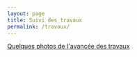 ```yaml
---
layout: page
title: Suivi des travaux
permalink: /travaux/
---
```



[Quelques photos de l'avancée des travaux](https://notes.inria.fr/s/QIsoRvgcu)